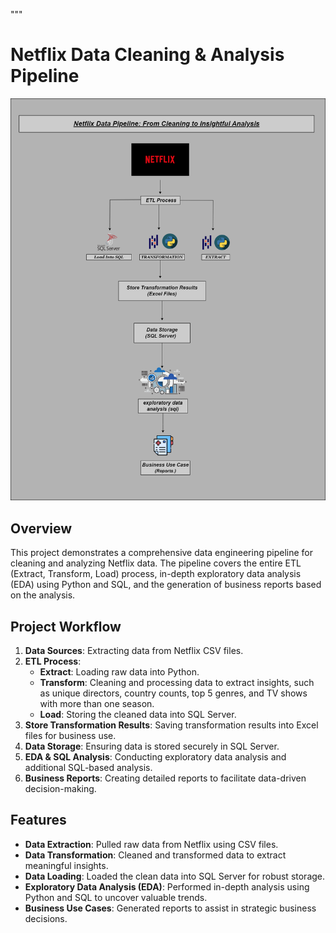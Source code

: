"""
# Netflix Data Cleaning & Analysis Pipeline

![Netflix Data Cleaning & Analysis Pipeline](./Structure/netflix.drawio.png)

## Overview

This project demonstrates a comprehensive data engineering pipeline for cleaning and analyzing Netflix data. The pipeline covers the entire ETL (Extract, Transform, Load) process, in-depth exploratory data analysis (EDA) using Python and SQL, and the generation of business reports based on the analysis.

## Project Workflow

1. **Data Sources**: Extracting data from Netflix CSV files.
2. **ETL Process**:
   - **Extract**: Loading raw data into Python.
   - **Transform**: Cleaning and processing data to extract insights, such as unique directors, country counts, top 5 genres, and TV shows with more than one season.
   - **Load**: Storing the cleaned data into SQL Server.
3. **Store Transformation Results**: Saving transformation results into Excel files for business use.
4. **Data Storage**: Ensuring data is stored securely in SQL Server.
5. **EDA & SQL Analysis**: Conducting exploratory data analysis and additional SQL-based analysis.
6. **Business Reports**: Creating detailed reports to facilitate data-driven decision-making.

## Features

- **Data Extraction**: Pulled raw data from Netflix using CSV files.
- **Data Transformation**: Cleaned and transformed data to extract meaningful insights.
- **Data Loading**: Loaded the clean data into SQL Server for robust storage.
- **Exploratory Data Analysis (EDA)**: Performed in-depth analysis using Python and SQL to uncover valuable trends.
- **Business Use Cases**: Generated reports to assist in strategic business decisions.
